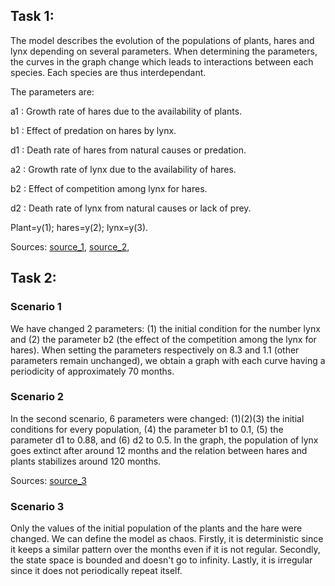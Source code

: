 ## Task 1: 

The model describes the evolution of the populations of plants, hares and lynx depending on several parameters. When determining the parameters, the curves in the graph change which leads to interactions between each species. Each species are thus interdependant. 

The parameters are: 

a1 : Growth rate of hares due to the availability of plants.

b1 : Effect of predation on hares by lynx.

d1 : Death rate of hares from natural causes or predation.

a2 : Growth rate of lynx due to the availability of hares. 

b2 : Effect of competition among lynx for hares.

d2 : Death rate of lynx from natural causes or lack of prey.

Plant=y(1); hares=y(2); lynx=y(3).

Sources: [source_1](https://www.jstor.org/stable/1940591?seq=2), [source_2](https://sysbio.mx/wp-content/uploads/2021/02/2017_Book_ModelingLife.pdf), 

## Task 2: 

### Scenario 1

We have changed 2 parameters: (1) the initial condition for the number lynx and (2) the parameter b2 (the effect of the competition among the lynx for hares). When setting the parameters respectively on 8.3 and 1.1 (other parameters remain unchanged), we obtain a graph with each curve having a periodicity of approximately 70 months.

### Scenario 2

In the second scenario, 6 parameters were changed: (1)(2)(3) the initial conditions for every population, (4) the parameter b1 to 0.1, (5) the parameter d1 to 0.88, and (6) d2 to 0.5. In the graph, the population of lynx goes extinct after around 12 months and the relation between hares and plants stabilizes around 120 months.

Sources: [source_3](https://modelinginbiology.github.io/Grass-Sheep-Wolves-interactive-simulations?loc=0)

### Scenario 3

Only the values of the initial population of the plants and the hare were changed. We can define the model as chaos. 
Firstly, it is deterministic since it keeps a similar pattern over the months even if it is not regular. 
Secondly, the state space is bounded and doesn't go to infinity. 
Lastly, it is irregular since it does not periodically repeat itself.
